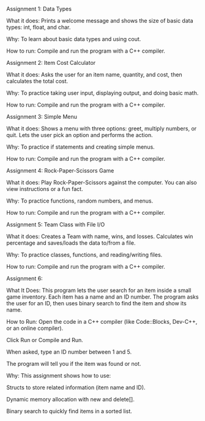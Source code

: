 Assignment 1: Data Types

What it does:
Prints a welcome message and shows the size of basic data types: int, float, and char.

Why:
To learn about basic data types and using cout.

How to run:
Compile and run the program with a C++ compiler.

Assignment 2: Item Cost Calculator

What it does:
Asks the user for an item name, quantity, and cost, then calculates the total cost.

Why:
To practice taking user input, displaying output, and doing basic math.

How to run:
Compile and run the program with a C++ compiler.

Assignment 3: Simple Menu

What it does:
Shows a menu with three options: greet, multiply numbers, or quit. Lets the user pick an option and performs the action.

Why:
To practice if statements and creating simple menus.

How to run:
Compile and run the program with a C++ compiler.

Assignment 4: Rock-Paper-Scissors Game

What it does:
Play Rock-Paper-Scissors against the computer. You can also view instructions or a fun fact.

Why:
To practice functions, random numbers, and menus.

How to run:
Compile and run the program with a C++ compiler.

Assignment 5: Team Class with File I/O

What it does:
Creates a Team with name, wins, and losses. Calculates win percentage and saves/loads the data to/from a file.

Why:
To practice classes, functions, and reading/writing files.

How to run:
Compile and run the program with a C++ compiler.

Assignment 6:

What It Does:
This program lets the user search for an item inside a small game inventory.
Each item has a name and an ID number.
The program asks the user for an ID, then uses binary search to find the item and show its name.

How to Run:
Open the code in a C++ compiler (like Code::Blocks, Dev-C++, or an online compiler).

Click Run or Compile and Run.

When asked, type an ID number between 1 and 5.

The program will tell you if the item was found or not.

Why:
This assignment shows how to use:

Structs to store related information (item name and ID).

Dynamic memory allocation with new and delete[].

Binary search to quickly find items in a sorted list.
